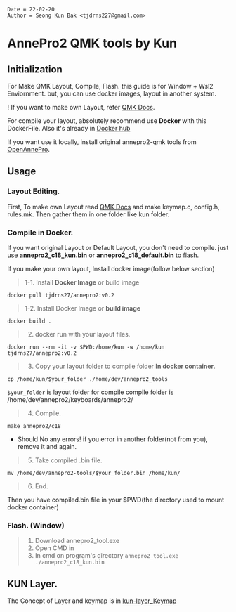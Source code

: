 ```
Date = 22-02-20
Author = Seong Kun Bak <tjdrns227@gmail.com>
```

# AnnePro2 QMK tools by Kun

## Initialization

For Make QMK Layout, Compile, Flash.
this guide is for Window + Wsl2 Enviornment.
but, you can use docker images, layout in another system.

! If you want to make own Layout, refer [QMK Docs]().

For compile your layout, absolutely recommend use **Docker** with this DockerFile.
Also it's already in [Docker hub]()

If you want use it locally, install original annepro2-qmk tools from [OpenAnnePro]().

## Usage

### Layout Editing.
First, To make own Layout read [QMK Docs]() and make keymap.c, config.h, rules.mk.
Then gather them in one folder like kun folder.

### Compile in Docker.

If you want original Layout or Default Layout, you don't need to compile.
just use **annepro2_c18_kun.bin** or **annepro2_c18_default.bin** to flash.

If you make your own layout, Install docker image(follow below section)

> 1-1. Install **Docker Image** or build image
 
`docker pull tjdrns27/annepro2:v0.2`

> 1-2. Install Docker Image or **build image**

`docker build .`

> 2. docker run with your layout files.

`docker run --rm -it -v $PWD:/home/kun -w /home/kun tjdrns27/annepro2:v0.2`

> 3. Copy your layout folder to compile folder **In docker container**.

`cp /home/kun/$your_folder ./home/dev/annepro2_tools`

`$your_folder` is layout folder for compile
compile folder is /home/dev/annepro2/keyboards/annepro2/

> 4. Compile.

`make annepro2/c18`

* Should No any errors! if you error in another folder(not from you), remove it and again.

> 5. Take compiled .bin file.

`mv /home/dev/annepro2-tools/$your_folder.bin /home/kun/`

> 6. End.

Then you have compiled.bin file in your $PWD(the directory used to mount docker container)

### Flash. (Window)

> 1. Download annepro2_tool.exe
> 2. Open CMD in 
> 3. In cmd on program's directory 
`annepro2_tool.exe ./annepro2_c18_kun.bin`

## KUN Layer.

The Concept of Layer and keymap is in [kun-layer_Keymap]()

